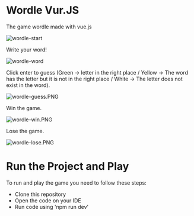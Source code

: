 <h1>Wordle Vur.JS</h1>
<p>The game wordle made with vue.js</p>

<img src="./public/wordle-start.PNG" alt="wordle-start" />

<p>Write your word!</p>
<img src="./public/wordle-word.PNG" alt="wordle-word" />

<p>Click enter to guess (Green -> letter in the right place / Yellow -> The word has the letter but it is not in the right place / White -> The letter does not exist in the word).</p>
<img src="./public/wordle-guess.PNG" alt="wordle-guess.PNG" />

<p>Win the game.</p>
<img src="./public/wordle-win.PNG" alt="wordle-win.PNG" />

<p>Lose the game.</p>
<img src="./public/wordle-lose.PNG" alt="wordle-lose.PNG" />


<h1>Run the Project and Play</h1>
<p>To run and play the game you need to follow these steps:</p>
<ul>
  <li>Clone this repository</li>
  <li>Open the code on your IDE</li>
  <li>Run code using 'npm run dev'</li>
</ul>

